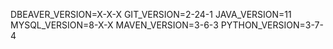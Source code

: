 DBEAVER_VERSION=X-X-X
GIT_VERSION=2-24-1
JAVA_VERSION=11
MYSQL_VERSION=8-X-X
MAVEN_VERSION=3-6-3
PYTHON_VERSION=3-7-4
